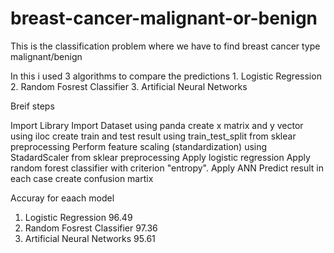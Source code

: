# breast-cancer-malignant-or-benign

This is the classification problem where we have to find breast cancer type malignant/benign

In this i used 3 algorithms to compare the predictions
        1. Logistic Regression 
        2. Random Fosrest Classifier
        3. Artificial Neural Networks 

Breif steps 

Import Library
Import Dataset using panda
create x matrix and y vector using iloc 
create train and test result using train_test_split from sklear preprocessing 
Perform feature scaling (standardization) using StadardScaler from sklear preprocessing
Apply logistic regression
Apply random forest classifier with criterion "entropy".
Apply ANN
Predict result in each case
create confusion martix 

Accuray for eaach model
 1. Logistic Regression         96.49
 2. Random Fosrest Classifier   97.36
 3. Artificial Neural Networks  95.61

